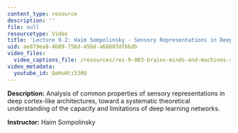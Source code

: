 ```yaml
---
content_type: resource
description: ''
file: null
resourcetype: Video
title: 'Lecture 9.2: Haim Sompolinsky - Sensory Representations in Deep Networks'
uid: ae879ea8-4b89-756d-456d-a68887dfbbdb
video_files:
  video_captions_file: /resources/res-9-003-brains-minds-and-machines-summer-course-summer-2015/unit-9.-theory-of-intelligence/lecture-9.2-haim-sompolinsky-sensory-representations-in-deep-networks/QeHuHti530Q.vtt
video_metadata:
  youtube_id: QeHuHti530Q
---
```


**Description:** Analysis of common properties of sensory representations in deep cortex-like architectures, toward a systematic theoretical understanding of the capacity and limitations of deep learning networks.

**Instructor:** Haim Sompolinsky